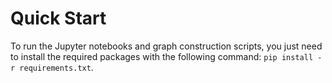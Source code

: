 # Quick Start
To run the Jupyter notebooks and graph construction scripts, you just need to install the required packages with the following command:
```pip install -r requirements.txt```.
